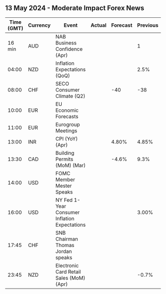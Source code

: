 ## 13 May 2024 - Moderate Impact Forex News

| Time (GMT) | Currency | Event | Actual | Forecast | Previous |
|------|----------|-------|--------|----------|----------|
| 16 min | AUD | NAB Business Confidence (Apr) |  |  | 1 |
| 04:00 | NZD | Inflation Expectations (QoQ) |  |  | 2.5% |
| 08:00 | CHF | SECO Consumer Climate (Q2) |  | -40 | -38 |
| 10:00 | EUR | EU Economic Forecasts |  |  |  |
| 11:00 | EUR | Eurogroup Meetings |  |  |  |
| 13:00 | INR | CPI (YoY) (Apr) |  | 4.80% | 4.85% |
| 13:30 | CAD | Building Permits (MoM) (Mar) |  | -4.6% | 9.3% |
| 14:00 | USD | FOMC Member Mester Speaks |  |  |  |
| 16:00 | USD | NY Fed 1-Year Consumer Inflation Expectations |  |  | 3.00% |
| 17:45 | CHF | SNB Chairman Thomas Jordan speaks |  |  |  |
| 23:45 | NZD | Electronic Card Retail Sales (MoM) (Apr) |  |  | -0.7% |
